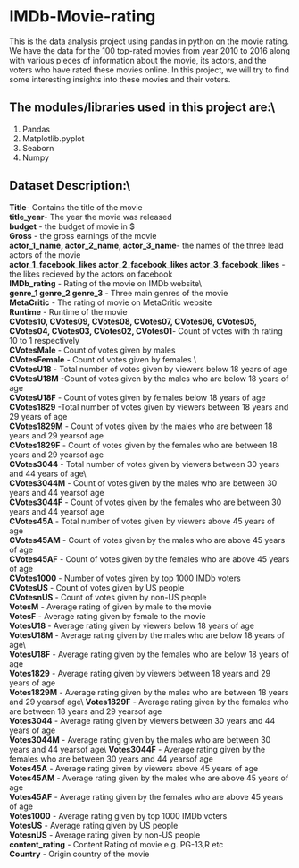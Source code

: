 # IMDb-Movie-rating
This is the data analysis project using pandas in python on the movie rating.
We have the data for the 100 top-rated movies from year 2010 to 2016 along with various pieces of information about the movie, its actors, and the voters who have rated these movies online. In this project, we will try to find some interesting insights into these movies and their voters.

## The modules/libraries used in this project are:\
1. Pandas 
2. Matplotlib.pyplot
3. Seaborn
4. Numpy

## Dataset Description:\
**Title**- Contains the title of the movie\
**title_year**- The year the movie was released\
**budget** - the budget of movie in $\
**Gross** - the gross earnings of the movie\
**actor_1_name,  actor_2_name, actor_3_name**- the names of the three lead actors of the movie\
**actor_1_facebook_likes	actor_2_facebook_likes	actor_3_facebook_likes** - the likes recieved by the actors on facebook\
**IMDb_rating** - Rating of the movie on IMDb website\	
**genre_1	genre_2	genre_3**	- Three main genres of the movie\
**MetaCritic** - The rating of movie on MetaCritic website	\
**Runtime**	- Runtime of the movie\
**CVotes10, CVotes09, CVotes08, CVotes07, CVotes06, CVotes05, CVotes04, CVotes03, CVotes02, CVotes01**- Count of votes with th rating 10 to 1 respectively	\
**CVotesMale**  - Count of votes given by males	\
**CVotesFemale** - Count of votes given by females \	
**CVotesU18**   - Total number of votes given by viewers below 18 years of age	\
**CVotesU18M**  -Count of votes given by the males who are below 18 years of age\
**CVotesU18F**  - Count of votes given by females below 18 years of age \
**CVotes1829**  -Total number of votes given by viewers between 18 years and 29 years of age	\
**CVotes1829M** - Count of votes given by the males who are between 18 years and 29 yearsof age	\
**CVotes1829F** - Count of votes given by the females who are between 18 years and 29 yearsof age	\
**CVotes3044** - Total number of votes given by viewers between 30 years and 44 years of age\	
**CVotes3044M** - Count of votes given by the males who are between 30 years and 44 yearsof age	\
**CVotes3044F** - Count of votes given by the females who are between 30 years and 44 yearsof age	\
**CVotes45A**  - Total number of votes given by viewers above 45 years of age	\
**CVotes45AM** - Count of votes given by the males who are above 45 years of age	\
**CVotes45AF** - Count of votes given by the females who are above 45 years of age	\
**CVotes1000** - Number of votes given by top 1000 IMDb voters	\
**CVotesUS**   - Count of votes given by US people	\
**CVotesnUS**  - Count of votes given by non-US people	\
**VotesM**	   - Average rating of given by male to the movie\
**VotesF**	   - Average rating given by female to the movie\
**VotesU18**   - Average rating given by viewers below 18 years of age\
**VotesU18M**  - Average rating given by the males who are below 18 years of age\	
**VotesU18F**  - Average rating given by the females who are below 18 years of age	\
**Votes1829**  - Average rating given by viewers between 18 years and 29 years of age	\
**Votes1829M** - Average rating given by the males who are between 18 years and 29 yearsof age\	
**Votes1829F** - Average rating given by the females who are between 18 years and 29 yearsof age	\
**Votes3044**  - Average rating given by viewers between 30 years and 44 years of age\
**Votes3044M** - Average rating given by the males who are between 30 years and 44 yearsof age\	
**Votes3044F** - Average rating given by the females who are between 30 years and 44 yearsof age\
**Votes45A**  - Average rating given by viewers above 45 years of age\
**Votes45AM**  - Average rating given by the males who are above 45 years of age\
**Votes45AF**  - Average rating given by the females who are above 45 years of age\
**Votes1000**  - Average rating given by top 1000 IMDb voters\
**VotesUS**	   - Average rating given by US people	\
**VotesnUS**   - Average rating given by non-US people	\
**content_rating**	- Content Rating of movie e.g. PG-13,R etc\
**Country** - Origin country of the movie

